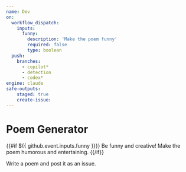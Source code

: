 ```yaml
---
name: Dev
on: 
  workflow_dispatch:
    inputs:
      funny:
        description: 'Make the poem funny'
        required: false
        type: boolean
  push:
    branches:
      - copilot*
      - detection
      - codex*
engine: claude
safe-outputs:
    staged: true
    create-issue:
---
```


# Poem Generator

{{#if ${{ github.event.inputs.funny }}}}
Be funny and creative! Make the poem humorous and entertaining.
{{/if}}

Write a poem and post it as an issue.
